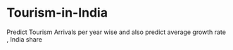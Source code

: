 # Tourism-in-India
Predict Tourism Arrivals per year wise and also predict average growth rate , India share
